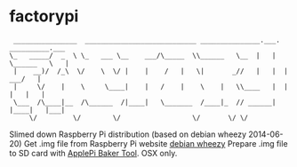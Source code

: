factorypi
=========
```
 ________________  ____________________________ _______________.___. __________.___ 
\_   _____/  _  \ \_   ___ \__    ___/\_____  \\______   \__  |   | \______   \   |
 |    __)/  /_\  \/    \  \/ |    |    /   |   \|       _//   |   |  |     ___/   |
 |     \/    |    \     \____|    |   /    |    \    |   \\____   |  |    |   |   |
 \___  /\____|__  /\______  /|____|   \_______  /____|_  // ______|  |____|   |___|
     \/         \/        \/                  \/       \/ \/                       
```

Slimed down Raspberry Pi distribution (based on debian wheezy 2014-06-20)
Get .img file from Raspberry Pi website [debian wheezy](http://downloads.raspberrypi.org/raspbian_latest)
Prepare .img file to SD card with [ApplePi Baker Tool](http://www.tweaking4all.com/hardware/raspberry-pi/macosx-apple-pi-baker/). OSX only.
